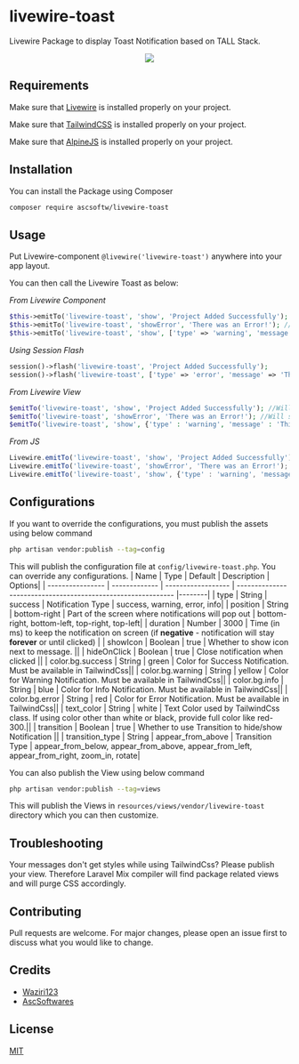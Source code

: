 # livewire-toast
Livewire Package to display Toast Notification based on TALL Stack.

<p align="center">
  <img src="https://media.giphy.com/media/P1aEuZq9kSok2RIfJC/giphy.gif">
</p>

## Requirements

Make sure that [Livewire](https://laravel-livewire.com/) is installed properly on your project.

Make sure that [TailwindCSS](https://tailwindcss.com/) is installed properly on your project.

Make sure that [AlpineJS](https://github.com/alpinejs/alpine/) is installed properly on your project.

## Installation

You can install the Package using Composer

```bash
composer require ascsoftw/livewire-toast
```

## Usage

Put Livewire-component `@livewire('livewire-toast')` anywhere into your app layout.

You can then call the Livewire Toast as below:

*From Livewire Component*

```php
$this->emitTo('livewire-toast', 'show', 'Project Added Successfully'); //Will show Success Message
$this->emitTo('livewire-toast', 'showError', 'There was an Error!'); //Will show error. showError, showWarning, showInfo, showSuccess are supported
$this->emitTo('livewire-toast', 'show', ['type' => 'warning', 'message' => 'This is warning!']); //Can also pass type and message as array

```

*Using Session Flash*

```php
session()->flash('livewire-toast', 'Project Added Successfully');
session()->flash('livewire-toast', ['type' => 'error', 'message' => 'There was an Error!']);

```

*From Livewire View*
```php
$emitTo('livewire-toast', 'show', 'Project Added Successfully'); //Will show Success Message
$emitTo('livewire-toast', 'showError', 'There was an Error!'); //Will show error. showError, showWarning, showInfo, showSuccess are supported
$emitTo('livewire-toast', 'show', {'type' : 'warning', 'message' : 'This is warning!'}); //Can also pass type and message as object
```

*From JS*
```js
Livewire.emitTo('livewire-toast', 'show', 'Project Added Successfully'); //Will show Success Message
Livewire.emitTo('livewire-toast', 'showError', 'There was an Error!'); //Will show error. showError, showWarning, showInfo, showSuccess are supported
Livewire.emitTo('livewire-toast', 'show', {'type' : 'warning', 'message' : 'This is warning!'}); //Can also pass type and message as object
```


## Configurations

If you want to override the configurations, you must publish the assets using below command

```bash
php artisan vendor:publish --tag=config
```

This will publish the configuration file at `config/livewire-toast.php`. You can override any configurations.
| Name             | Type          | Default            | Description                                                  | Options|
| ---------------- | ------------- | ------------------ | ------------------------------------------------------------ |--------|
| type             | String        | success            | Notification Type                                            | success, warning, error, info|
| position         | String        | bottom-right       | Part of the screen where notifications will pop out          | bottom-right, bottom-left, top-right, top-left|
| duration         | Number        | 3000               | Time (in ms) to keep the notification on screen (if **negative** - notification will stay **forever** or until clicked) |
| showIcon         | Boolean       | true               | Whether to show icon next to message.                        ||
| hideOnClick      | Boolean       | true               | Close notification when clicked                              ||
| color.bg.success | String        | green              | Color for Success Notification. Must be available in TailwindCss||
| color.bg.warning | String        | yellow             | Color for Warning Notification. Must be available in TailwindCss||
| color.bg.info    | String        | blue               | Color for Info Notification. Must be available in TailwindCss||
| color.bg.error   | String        | red                | Color for Error Notification. Must be available in TailwindCss||
| text_color       | String        | white              | Text Color used by TailwindCss class. If using color other than white or black, provide full color like red-300.||
| transition       | Boolean       | true               | Whether to use Transition to hide/show Notification          ||
| transition_type  | String        | appear_from_above  | Transition Type                                            | appear_from_below, appear_from_above, appear_from_left, appear_from_right, zoom_in, rotate|


You can also publish the View using below command
```bash
php artisan vendor:publish --tag=views
```

This will publish the Views in `resources/views/vendor/livewire-toast` directory which you can then customize.

## Troubleshooting
Your messages don't get styles while using TailwindCss? Please publish your view. Therefore Laravel Mix compiler will find package related views and will purge CSS accordingly.

## Contributing
Pull requests are welcome. For major changes, please open an issue first to discuss what you would like to change.

## Credits
- [Waziri123](http://www.ascsoftwares.com)
- [AscSoftwares](http://www.ascsoftwares.com)

## License
[MIT](https://choosealicense.com/licenses/mit/)
